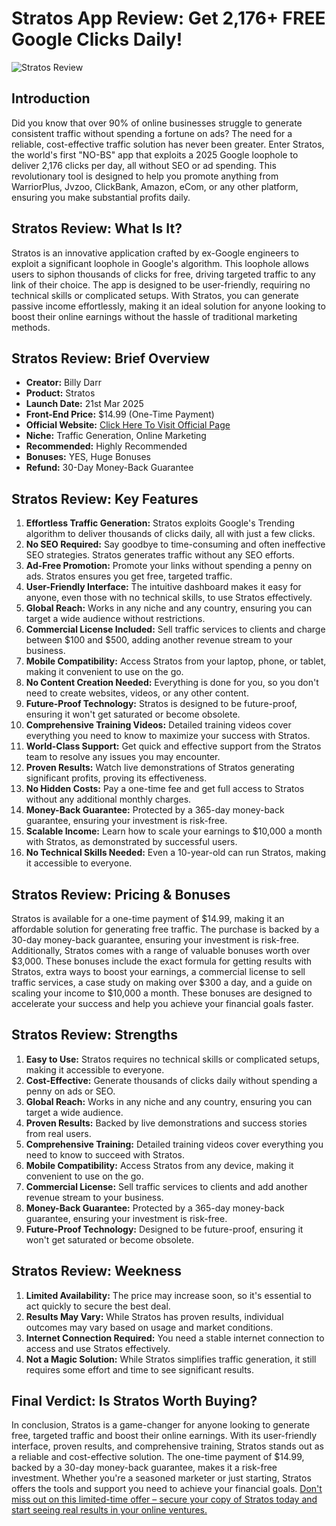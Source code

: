 # Stratos App Review: Get 2,176+ FREE Google Clicks Daily!
![Stratos Review](https://github.com/user-attachments/assets/b136be95-1df9-4c0f-8d2b-d936fd27ea7f)


## Introduction

Did you know that over 90% of online businesses struggle to generate consistent traffic without spending a fortune on ads? The need for a reliable, cost-effective traffic solution has never been greater. Enter Stratos, the world's first "NO-BS" app that exploits a 2025 Google loophole to deliver 2,176 clicks per day, all without SEO or ad spending. This revolutionary tool is designed to help you promote anything from WarriorPlus, Jvzoo, ClickBank, Amazon, eCom, or any other platform, ensuring you make substantial profits daily.

## Stratos Review: What Is It?

Stratos is an innovative application crafted by ex-Google engineers to exploit a significant loophole in Google's algorithm. This loophole allows users to siphon thousands of clicks for free, driving targeted traffic to any link of their choice. The app is designed to be user-friendly, requiring no technical skills or complicated setups. With Stratos, you can generate passive income effortlessly, making it an ideal solution for anyone looking to boost their online earnings without the hassle of traditional marketing methods.

## Stratos Review: Brief Overview

- **Creator:** Billy Darr
- **Product:** Stratos
- **Launch Date:** 21st Mar 2025
- **Front-End Price:** $14.99 (One-Time Payment)
- **Official Website:** [Click Here To Visit Official Page](https://bit.ly/42MHsZJ)
- **Niche:** Traffic Generation, Online Marketing
- **Recommended:** Highly Recommended
- **Bonuses:** YES, Huge Bonuses
- **Refund:** 30-Day Money-Back Guarantee

## Stratos Review: Key Features

1. **Effortless Traffic Generation:** Stratos exploits Google's Trending algorithm to deliver thousands of clicks daily, all with just a few clicks.
2. **No SEO Required:** Say goodbye to time-consuming and often ineffective SEO strategies. Stratos generates traffic without any SEO efforts.
3. **Ad-Free Promotion:** Promote your links without spending a penny on ads. Stratos ensures you get free, targeted traffic.
4. **User-Friendly Interface:** The intuitive dashboard makes it easy for anyone, even those with no technical skills, to use Stratos effectively.
5. **Global Reach:** Works in any niche and any country, ensuring you can target a wide audience without restrictions.
6. **Commercial License Included:** Sell traffic services to clients and charge between $100 and $500, adding another revenue stream to your business.
7. **Mobile Compatibility:** Access Stratos from your laptop, phone, or tablet, making it convenient to use on the go.
8. **No Content Creation Needed:** Everything is done for you, so you don't need to create websites, videos, or any other content.
9. **Future-Proof Technology:** Stratos is designed to be future-proof, ensuring it won't get saturated or become obsolete.
10. **Comprehensive Training Videos:** Detailed training videos cover everything you need to know to maximize your success with Stratos.
11. **World-Class Support:** Get quick and effective support from the Stratos team to resolve any issues you may encounter.
12. **Proven Results:** Watch live demonstrations of Stratos generating significant profits, proving its effectiveness.
13. **No Hidden Costs:** Pay a one-time fee and get full access to Stratos without any additional monthly charges.
14. **Money-Back Guarantee:** Protected by a 365-day money-back guarantee, ensuring your investment is risk-free.
15. **Scalable Income:** Learn how to scale your earnings to $10,000 a month with Stratos, as demonstrated by successful users.
16. **No Technical Skills Needed:** Even a 10-year-old can run Stratos, making it accessible to everyone.

## Stratos Review: Pricing & Bonuses

Stratos is available for a one-time payment of $14.99, making it an affordable solution for generating free traffic. The purchase is backed by a 30-day money-back guarantee, ensuring your investment is risk-free. Additionally, Stratos comes with a range of valuable bonuses worth over $3,000. These bonuses include the exact formula for getting results with Stratos, extra ways to boost your earnings, a commercial license to sell traffic services, a case study on making over $300 a day, and a guide on scaling your income to $10,000 a month. These bonuses are designed to accelerate your success and help you achieve your financial goals faster.

## Stratos Review: Strengths

1. **Easy to Use:** Stratos requires no technical skills or complicated setups, making it accessible to everyone.
2. **Cost-Effective:** Generate thousands of clicks daily without spending a penny on ads or SEO.
3. **Global Reach:** Works in any niche and any country, ensuring you can target a wide audience.
4. **Proven Results:** Backed by live demonstrations and success stories from real users.
5. **Comprehensive Training:** Detailed training videos cover everything you need to know to succeed with Stratos.
6. **Mobile Compatibility:** Access Stratos from any device, making it convenient to use on the go.
7. **Commercial License:** Sell traffic services to clients and add another revenue stream to your business.
8. **Money-Back Guarantee:** Protected by a 365-day money-back guarantee, ensuring your investment is risk-free.
9. **Future-Proof Technology:** Designed to be future-proof, ensuring it won't get saturated or become obsolete.

## Stratos Review: Weekness
1. **Limited Availability:** The price may increase soon, so it's essential to act quickly to secure the best deal.
2. **Results May Vary:** While Stratos has proven results, individual outcomes may vary based on usage and market conditions.
3. **Internet Connection Required:** You need a stable internet connection to access and use Stratos effectively.
4. **Not a Magic Solution:** While Stratos simplifies traffic generation, it still requires some effort and time to see significant results.

## Final Verdict: Is Stratos Worth Buying?

In conclusion, Stratos is a game-changer for anyone looking to generate free, targeted traffic and boost their online earnings. With its user-friendly interface, proven results, and comprehensive training, Stratos stands out as a reliable and cost-effective solution. The one-time payment of $14.99, backed by a 30-day money-back guarantee, makes it a risk-free investment. Whether you're a seasoned marketer or just starting, Stratos offers the tools and support you need to achieve your financial goals. [Don't miss out on this limited-time offer – secure your copy of Stratos today and start seeing real results in your online ventures.](https://bit.ly/42MHsZJ)



